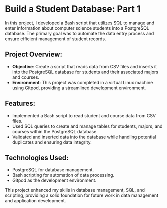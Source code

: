 # Build a Student Database: Part 1

In this project, I developed a Bash script that utilizes SQL to manage and enter information about computer science students into a PostgreSQL database. The primary goal was to automate the data entry process and ensure efficient management of student records.

## Project Overview:
- **Objective**: Create a script that reads data from CSV files and inserts it into the PostgreSQL database for students and their associated majors and courses.
- **Environment**: This project was completed in a virtual Linux machine using Gitpod, providing a streamlined development environment.

## Features:
- Implemented a Bash script to read student and course data from CSV files.
- Used SQL queries to create and manage tables for students, majors, and courses within the PostgreSQL database.
- Validated and inserted data into the database while handling potential duplicates and ensuring data integrity.

## Technologies Used:
- PostgreSQL for database management.
- Bash scripting for automation of data processing.
- Gitpod as the development environment.

This project enhanced my skills in database management, SQL, and scripting, providing a solid foundation for future work in data management and application development.
